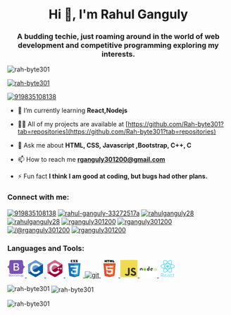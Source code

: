 <h1 align="center">Hi 👋, I'm Rahul Ganguly</h1>
<h3 align="center">A budding techie, just roaming around in the world of web development and competitive programming exploring my interests.</h3>

<p align="left"> <img src="https://komarev.com/ghpvc/?username=rah-byte301&label=Profile%20views&color=0e75b6&style=flat" alt="rah-byte301" /> </p>

<p align="left"> <a href="https://github.com/ryo-ma/github-profile-trophy"><img src="https://github-profile-trophy.vercel.app/?username=rah-byte301" alt="rah-byte301" /></a> </p>

<p align="left"> <a href="https://twitter.com/919835108138" target="blank"><img src="https://img.shields.io/twitter/follow/919835108138?logo=twitter&style=for-the-badge" alt="919835108138" /></a> </p>

- 🌱 I’m currently learning **React,Nodejs**

- 👨‍💻 All of my projects are available at [https://github.com/Rah-byte301?tab=repositories](https://github.com/Rah-byte301?tab=repositories)

- 💬 Ask me about **HTML, CSS, Javascript ,Bootstrap, C++, C**

- 📫 How to reach me **rganguly301200@gmail.com**

- ⚡ Fun fact **I think I am good at coding, but bugs had other plans.**

<h3 align="left">Connect with me:</h3>
<p align="left">
<a href="https://twitter.com/919835108138" target="blank"><img align="center" src="https://raw.githubusercontent.com/rahuldkjain/github-profile-readme-generator/master/src/images/icons/Social/twitter.svg" alt="919835108138" height="30" width="40" /></a>
<a href="https://linkedin.com/in/rahul-ganguly-33272517a" target="blank"><img align="center" src="https://raw.githubusercontent.com/rahuldkjain/github-profile-readme-generator/master/src/images/icons/Social/linked-in-alt.svg" alt="rahul-ganguly-33272517a" height="30" width="40" /></a>
<a href="https://www.codechef.com/users/rahulganguly28" target="blank"><img align="center" src="https://cdn.jsdelivr.net/npm/simple-icons@3.1.0/icons/codechef.svg" alt="rahulganguly28" height="30" width="40" /></a>
<a href="https://www.hackerrank.com/rahulganguly28" target="blank"><img align="center" src="https://raw.githubusercontent.com/rahuldkjain/github-profile-readme-generator/master/src/images/icons/Social/hackerrank.svg" alt="rahulganguly28" height="30" width="40" /></a>
<a href="https://codeforces.com/profile/rganguly301200" target="blank"><img align="center" src="https://raw.githubusercontent.com/rahuldkjain/github-profile-readme-generator/master/src/images/icons/Social/codeforces.svg" alt="rganguly301200" height="30" width="40" /></a>
<a href="https://www.leetcode.com/rganguly301200" target="blank"><img align="center" src="https://raw.githubusercontent.com/rahuldkjain/github-profile-readme-generator/master/src/images/icons/Social/leet-code.svg" alt="rganguly301200" height="30" width="40" /></a>
<a href="https://www.hackerearth.com//@rganguly301200" target="blank"><img align="center" src="https://raw.githubusercontent.com/rahuldkjain/github-profile-readme-generator/master/src/images/icons/Social/hackerearth.svg" alt="/@rganguly301200" height="30" width="40" /></a>
<a href="https://auth.geeksforgeeks.org/user/rganguly301200" target="blank"><img align="center" src="https://raw.githubusercontent.com/rahuldkjain/github-profile-readme-generator/master/src/images/icons/Social/geeks-for-geeks.svg" alt="rganguly301200" height="30" width="40" /></a>
</p>

<h3 align="left">Languages and Tools:</h3>
<p align="left"> <a href="https://getbootstrap.com" target="_blank" rel="noreferrer"> <img src="https://raw.githubusercontent.com/devicons/devicon/master/icons/bootstrap/bootstrap-plain-wordmark.svg" alt="bootstrap" width="40" height="40"/> </a> <a href="https://www.cprogramming.com/" target="_blank" rel="noreferrer"> <img src="https://raw.githubusercontent.com/devicons/devicon/master/icons/c/c-original.svg" alt="c" width="40" height="40"/> </a> <a href="https://www.w3schools.com/cpp/" target="_blank" rel="noreferrer"> <img src="https://raw.githubusercontent.com/devicons/devicon/master/icons/cplusplus/cplusplus-original.svg" alt="cplusplus" width="40" height="40"/> </a> <a href="https://www.w3schools.com/css/" target="_blank" rel="noreferrer"> <img src="https://raw.githubusercontent.com/devicons/devicon/master/icons/css3/css3-original-wordmark.svg" alt="css3" width="40" height="40"/> </a> <a href="https://git-scm.com/" target="_blank" rel="noreferrer"> <img src="https://www.vectorlogo.zone/logos/git-scm/git-scm-icon.svg" alt="git" width="40" height="40"/> </a> <a href="https://www.w3.org/html/" target="_blank" rel="noreferrer"> <img src="https://raw.githubusercontent.com/devicons/devicon/master/icons/html5/html5-original-wordmark.svg" alt="html5" width="40" height="40"/> </a> <a href="https://developer.mozilla.org/en-US/docs/Web/JavaScript" target="_blank" rel="noreferrer"> <img src="https://raw.githubusercontent.com/devicons/devicon/master/icons/javascript/javascript-original.svg" alt="javascript" width="40" height="40"/> </a> <a href="https://nodejs.org" target="_blank" rel="noreferrer"> <img src="https://raw.githubusercontent.com/devicons/devicon/master/icons/nodejs/nodejs-original-wordmark.svg" alt="nodejs" width="40" height="40"/> </a> <a href="https://reactjs.org/" target="_blank" rel="noreferrer"> <img src="https://raw.githubusercontent.com/devicons/devicon/master/icons/react/react-original-wordmark.svg" alt="react" width="40" height="40"/> </a> </p>

<p><img align="left" src="https://github-readme-stats.vercel.app/api/top-langs?username=rah-byte301&show_icons=true&locale=en&layout=compact" alt="rah-byte301" /></p>

<p>&nbsp;<img align="center" src="https://github-readme-stats.vercel.app/api?username=rah-byte301&show_icons=true&locale=en" alt="rah-byte301" /></p>

<p><img align="center" src="https://github-readme-streak-stats.herokuapp.com/?user=rah-byte301&" alt="rah-byte301" /></p>
